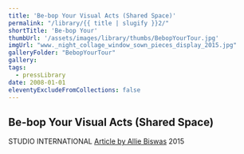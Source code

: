 ```yaml
---
title: 'Be-bop Your Visual Acts (Shared Space)'
permalink: "/library/{{ title | slugify }}2/"
shortTitle: 'Be-bop Your'
thumbUrl: '/assets/images/library/thumbs/BebopYourTour.jpg'
imgUrl: "www._night_collage_window_sown_pieces_display_2015.jpg"
galleryFolder: "BebopYourTour"
gallery:
tags:
  - pressLibrary
date: 2008-01-01
eleventyExcludeFromCollections: false
---
```



<div class="Txt">
  <h2>Be-bop Your Visual Acts (Shared Space)</h2>
  <p>STUDIO INTERNATIONAL <a href="http://www.studiointernational.com/index.php/julie-sass-be-bop-your-visual-acts-shared-space-review">Article by Allie Biswas</a>&nbsp;2015</p>
</div>